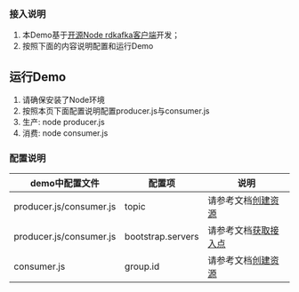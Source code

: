 ### 接入说明

1. 本Demo基于[开源Node rdkafka客户端](https://github.com/Blizzard/node-rdkafka)开发；
2. 按照下面的内容说明配置和运行Demo

## 运行Demo
1. 请确保安装了Node环境
3. 按照本页下面配置说明配置producer.js与consumer.js
4. 生产: node producer.js
5. 消费: node consumer.js

### 配置说明

| demo中配置文件 | 配置项 | 说明 |
| --- | --- | --- |
| producer.js/consumer.js | topic | 请参考文档[创建资源](https://help.aliyun.com/document_detail/68328.html?spm=a2c4g.11186623.6.549.xvKAt6) |
| producer.js/consumer.js | bootstrap.servers | 请参考文档[获取接入点](https://help.aliyun.com/document_detail/68342.html?spm=a2c4g.11186623.6.554.X2a7Ga) |
| consumer.js  | group.id | 请参考文档[创建资源](https://help.aliyun.com/document_detail/68328.html?spm=a2c4g.11186623.6.549.xvKAt6) |





